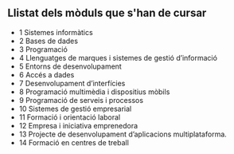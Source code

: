 ## Llistat dels mòduls que s'han de cursar
* 1 	Sistemes informàtics
* 2 	Bases de dades
* 3 	Programació
* 4 	Llenguatges de marques i sistemes de gestió d’informació
* 5 	Entorns de desenvolupament
* 6 	Accés a dades
* 7 	Desenvolupament d’interfícies
* 8 	Programació multimèdia i dispositius mòbils
* 9 	Programació de serveis i processos
* 10 	Sistemes de gestió empresarial
* 11 	Formació i orientació laboral
* 12 	Empresa i iniciativa emprenedora
* 13 	Projecte de desenvolupament d’aplicacions multiplataforma.
* 14 	Formació en centres de treball
